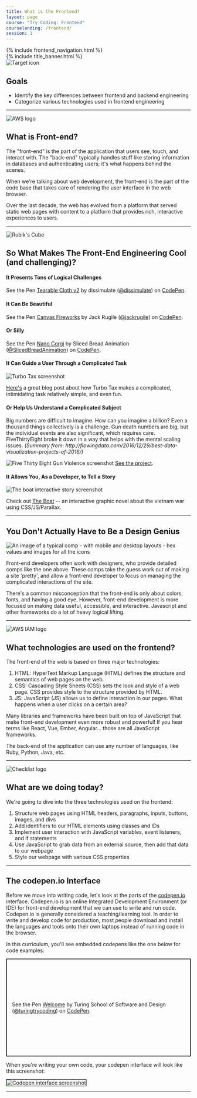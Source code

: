 ```yaml
---
title: What is the Frontend?
layout: page
course: "Try Coding: Frontend"
courselanding: /frontend/
session: 1
---
```


<div id="wrapper">
  {% include frontend_navigation.html %}
  <div id="content-container">
    {% include title_banner.html %}
    <section>
      <img class="section-image" src="{{ site.url }}/assets/images/goals.svg" alt="Target icon">
      <h2 class="section-header">Goals</h2>
      <ul>
        <li>Identify the key differences between frontend and backend engineering</li>
        <li>Categorize various technologies used in frontend engineering</li>
      </ul>
    </section>
    <hr />
    <section>
      <img class="section-image" src="{{ site.url }}/assets/images/backend.png" alt="AWS logo">
      <h2 class="section-header">What is Front-end?</h2>
      <p>The "front-end" is the part of the application that users see, touch, and interact with. The "back-end" typically handles stuff like storing information in databases and authenticating users; it's what happens behind the scenes.</p>
      <p>When we're talking about web development, the front-end is the part of the code base that takes care of rendering the user interface in the web browser.</p>
      <p>Over the last decade, the web has evolved from a platform that served static web pages with content to a platform that provides rich, interactive experiences to users.</p>
    </section>
    <hr>
    <section>
      <img class="section-image" src="{{ site.url }}/assets/images/rubik.png" alt="Rubik's Cube">
      <h2 class="section-header">So What Makes The Front-End Engineering Cool (and challenging)?</h2>
      <h4>It Presents Tons of Logical Challenges</h4>
      <p data-height="500" data-theme-id="23788" data-slug-hash="eZxEBO" data-default-tab="result" data-user="dissimulate" data-embed-version="2" data-pen-title="Tearable Cloth v2" data-preview="true" class="codepen">See the Pen <a href="http://codepen.io/dissimulate/pen/eZxEBO/">Tearable Cloth v2</a> by dissimulate (<a href="http://codepen.io/dissimulate">@dissimulate</a>) on <a href="http://codepen.io">CodePen</a>.</p>
<script async src="https://production-assets.codepen.io/assets/embed/ei.js"></script>
      <h4>It Can Be Beautiful</h4>
      <p data-height="500" data-theme-id="dark" data-slug-hash="acAgx" data-default-tab="result" data-user="jackrugile" data-embed-version="2" data-pen-title="Canvas Fireworks" data-preview="true" class="codepen">See the Pen <a href="http://codepen.io/jackrugile/pen/acAgx/">Canvas Fireworks</a> by Jack Rugile (<a href="http://codepen.io/jackrugile">@jackrugile</a>) on <a href="http://codepen.io">CodePen</a>.</p>
<script async src="https://production-assets.codepen.io/assets/embed/ei.js"></script>
    <h4>Or Silly</h4>
    <p data-height="500" data-theme-id="0" data-slug-hash="OZZyxp" data-default-tab="result" data-user="SlicedBreadAnimation" data-embed-version="2" data-pen-title="Nano Corgi" data-preview="true" class="codepen">See the Pen <a href="https://codepen.io/SlicedBreadAnimation/pen/OZZyxp/">Nano Corgi</a> by Sliced Bread Animation (<a href="https://codepen.io/SlicedBreadAnimation">@SlicedBreadAnimation</a>) on <a href="https://codepen.io">CodePen</a>.</p>
<script async src="https://static.codepen.io/assets/embed/ei.js"></script>
    <h4>It Can Guide a User Through a Complicated Task</h4>
    <img src="{{ site.url }}/assets/images/turbo-tax.jpg" alt="Turbo Tax screenshot">
    <p><a href="https://www.appcues.com/blog/how-turbotax-makes-a-dreadful-user-experience-a-delightful-one" target="blank">Here's</a> a great blog post about how Turbo Tax makes a complicated, intimidating task relatively simple, and even fun.</p>
    <h4>Or Help Us Understand a Complicated Subject</h4>
    <p>Big numbers are difficult to imagine. How can you imagine a billion? Even a thousand things collectively is a challenge. Gun death numbers are big, but the individual events are also significant, which requires care. FiveThirtyEight broke it down in a way that helps with the mental scaling issues. <i>(Summary from: http://flowingdata.com/2016/12/29/best-data-visualization-projects-of-2016/)</i></p>
    <img src="{{ site.url }}/assets/images/gun-america.png" alt="Five Thirty Eight Gun Violence screenshot">
    <a target="blank" href="http://fivethirtyeight.com/features/gun-deaths/">See the project</a>.
    <h4>It Allows You, As a Developer, to Tell a Story</h4>
    <img src="{{ site.url }}/assets/images/the-boat.png" alt="The boat interactive story screenshot">
    <p>Check out <a href="http://www.sbs.com.au/theboat/" target="blank">The Boat</a> -- an interactive graphic novel about the vietnam war using CSS/JS/Parallax.</p> 
    </section>
    <hr />
    <section>
      <h2 class="section-header">You Don't Actually Have to Be a Design Genius</h2>
      <img src="{{ site.url }}/assets/images/comp.jpeg" alt="An image of a typical comp - with mobile and desktop layouts - hex values and images for all the icons">
      <p>Front-end developers often work with designers, who provide detailed <span class="vocab">comps</span> like the one above. These comps take the guess work out of making a site 'pretty', and allow a front-end developer to focus on managing the complicated interactions of the site.</p>
      <p>There's a common misconception that the front-end is only about colors, fonts, and having a good eye. However, front-end development is more focused on making data useful, accessible, and interactive. Javascript and other frameworks do a lot of heavy logical lifting.</p>
    </section>
    <hr>
    <section>
      <img class="section-image" src="{{ site.url }}/assets/images/functions.svg" alt="AWS IAM logo">
      <h2 class="section-header">What technologies are used on the frontend?</h2>
      <p>The front-end of the web is based on three major technologies:</p>
      <ol>
        <li><span class="vocab">HTML</span>: HyperText Markup Language (HTML) defines the structure and semantics of web pages on the web.</li>
        <li><span class="vocab">CSS</span>: Cascading Style Sheets (CSS) sets the look and style of a web page. CSS provides style to the structure provided by HTML.</li>
        <li><span class="vocab">JS</span>: JavaScript (JS) allows us to define interaction in our pages. What happens when a user clicks on a certain area?</li>
      </ol>
      <p>Many libraries and frameworks have been built on top of JavaScript that make front-end development even more robust and powerful! If you hear terms like React, Vue, Ember, Angular... those are all JavaScript frameworks.</p>
      <p>The back-end of the application can use any number of languages, like Ruby, Python, Java, etc.</p>
    </section>
    <hr />
    <section>
      <img class="section-image" src="{{ site.url }}/assets/images/logistics.svg" alt="Checklist logo">
      <h2 class="section-header">What are we doing today?</h2>
      <p>We're going to dive into the three technologies used on the frontend:</p>
      <ol>
        <li>Structure web pages using HTML headers, paragraphs, inputs, buttons, images, and divs</li>
        <li>Add identifiers to our HTML elements using classes and IDs</li>
        <li>Implement user interaction with JavaScript variables, event listeners, and if statements</li>
        <li>Use JavaScript to grab data from an external source, then add that data to our webpage</li>
        <li>Style our webpage with various CSS properties</li>
      </ol>
    </section>
    <hr />
    <section> 
      <h2 class="section-header">The codepen.io Interface</h2>
      <p>Before we move into writing code, let's look at the parts of the <a href="http://codepen.io" target="blank">codepen.io</a> interface. Codepen.io is an online <span class="vocab">Integrated Development Environment</span> (or IDE) for front-end development that we can use to write and run code. Codepen.io is generally considered a teaching/learning tool. In order to write and develop code for production, most people download and install the languages and tools onto their own laptops instead of running code in the browser.</p>
      <p> In this curriculum, you'll see embedded codepens like the one below for code examples:</p>
      <p class="codepen" data-height="266" data-theme-id="0" data-default-tab="html,result" data-user="turingtrycoding" data-slug-hash="abbqEgR" style="height: 266px; box-sizing: border-box; display: flex; align-items: center; justify-content: center; border: 2px solid; margin: 1em 0; padding: 1em;" data-pen-title="Welcome">
  <span>See the Pen <a href="https://codepen.io/turingtrycoding/pen/abbqEgR">
  Welcome</a> by Turing School of Software and Design (<a href="https://codepen.io/turingtrycoding">@turingtrycoding</a>)
  on <a href="https://codepen.io">CodePen</a>.</span>
</p>
<script async src="https://static.codepen.io/assets/embed/ei.js"></script>
      <p>When you're writing your own code, your codepen interface will look like this screenshot:</p>
      <img style="border: 1px solid black" src="{{ site.url }}/assets/images/codepen_interface.png" alt="Codepen interface screenshot">
    </section>
    <hr />
  </div>
</div>
<script
src="https://code.jquery.com/jquery-3.2.1.min.js"
integrity="sha256-hwg4gsxgFZhOsEEamdOYGBf13FyQuiTwlAQgxVSNgt4="
crossorigin="anonymous"></script>
<script>
  var openEtherpadButton = document.querySelector('#etherpadbutton');
  openEtherpadButton.addEventListener('click', function(){
    var etherpadName = document.querySelector('#etherpadurl').value
    document.querySelector('#etherpadurl').value = ""
    var win = window.open(`http://etherpad.net/p/${etherpadName}`, '_blank');
    win.focus();
  })
</script>
